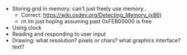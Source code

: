 - Storing grid in memory: can't just freely use memory..
    - Correct: https://wiki.osdev.org/Detecting_Memory_(x86)
    - rn im just hoping assuming past 0xFEB00000 is free
- Using clock
- Reading and responding to user input
- Drawing: what resolution? pixels or chars? what graphics interface? text?